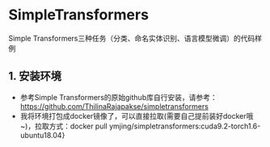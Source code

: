 # SimpleTransformers
Simple Transformers三种任务（分类、命名实体识别、语言模型微调）的代码样例

## 1. 安装环境
* 参考Simple Transformers的原始github库自行安装，请参考：<https://github.com/ThilinaRajapakse/simpletransformers>
* 我将环境打包成docker镜像了，可以直接拉取(需要自己提前装好docker哦~)，拉取方式：docker pull ymjing/simpletransformers:cuda9.2-torch1.6-ubuntu18.04}




